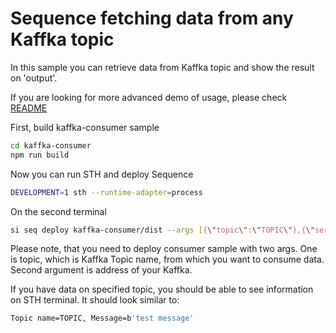# Sequence fetching data from any Kaffka topic

In this sample you can retrieve data from Kaffka topic and show the result on 'output'.

If you are looking for more advanced demo of usage, please check [README](../kaffka-setup/README.md)

First, build kaffka-consumer sample

```bash
cd kaffka-consumer
npm run build
```

Now you can run STH and deploy Sequence

```bash
DEVELOPMENT=1 sth --runtime-adapter=process
```

On the second terminal

```bash
si seq deploy kaffka-consumer/dist --args [{\"topic\":\"TOPIC\"},{\"server\":\"0.0.0.0:29092\"}]
```

Please note, that you need to deploy consumer sample with two args. One is topic, which is Kaffka Topic name, from which you want to consume data. Second argument is address of your Kaffka.

If you have data on specified topic, you should be able to see information on STH terminal. It should look similar to:

```bash
Topic name=TOPIC, Message=b'test message'
```
